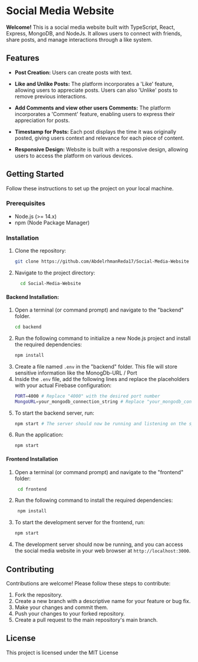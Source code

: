 # Social Media Website

**Welcome!** This is a social media website built with TypeScript, React, Express, MongoDB, and NodeJs. It allows users to connect with friends, share posts, and manage interactions through a like system.

## Features

- **Post Creation:** Users can create posts with text.

- **Like and Unlike Posts:** The platform incorporates a 'Like' feature, allowing users to appreciate posts. Users can also 'Unlike' posts to remove previous interactions.

- **Add Comments and view other users Comments:** The platform incorporates a 'Comment' feature, enabling users to express their appreciation for posts.

- **Timestamp for Posts:** Each post displays the time it was originally posted, giving users context and relevance for each piece of content.

- **Responsive Design:** Website is built with a responsive design, allowing users to access the platform on various devices.

## Getting Started

Follow these instructions to set up the project on your local machine.

### Prerequisites

- Node.js (>= 14.x)
- npm (Node Package Manager)

### Installation

1. Clone the repository:
    ```bash
   git clone https://github.com/AbdelrhmanReda17/Social-Media-Website
    ```
2. Navigate to the project directory:
   ```bash
     cd Social-Media-Website
    ```
#### Backend Installation:
  1. Open a terminal (or command prompt) and navigate to the "backend" folder.
        ```bash
        cd backend
        ```
  2. Run the following command to initialize a new Node.js project and install the required dependencies:
        ```bash
        npm install
        ```
  4. Create a file named `.env` in the "backend" folder. This file will store sensitive information like the MonogDb-URL / Port
  5. Inside the `.env` file, add the following lines and replace the placeholders with your actual Firebase configuration:
        ```bash
        PORT=4000 # Replace "4000" with the desired port number
        MongoURL=your_mongodb_connection_string # Replace "your_mongodb_connection_string" with the actual MongoDB connection URL
        ```
  6. To start the backend server, run:
        ```bash 
        npm start # The server should now be running and listening on the specified port.
        ```
  7. Run the application:
        ```bash
        npm start
        ```
#### Frontend Installation
  1. Open a terminal (or command prompt) and navigate to the "frontend" folder:
       ```bash
        cd frontend
        ```
  2. Run the following command to install the required dependencies:
       ```bash
        npm install
        ```
  3. To start the development server for the frontend, run:
        ```bash
        npm start
        ```
3. The development server should now be running, and you can access the social media website in your web browser at `http://localhost:3000`.

## Contributing

Contributions are welcome! Please follow these steps to contribute:

1. Fork the repository.
2. Create a new branch with a descriptive name for your feature or bug fix.
3. Make your changes and commit them.
4. Push your changes to your forked repository.
5. Create a pull request to the main repository's main branch.

## License
This project is licensed under the MIT License
